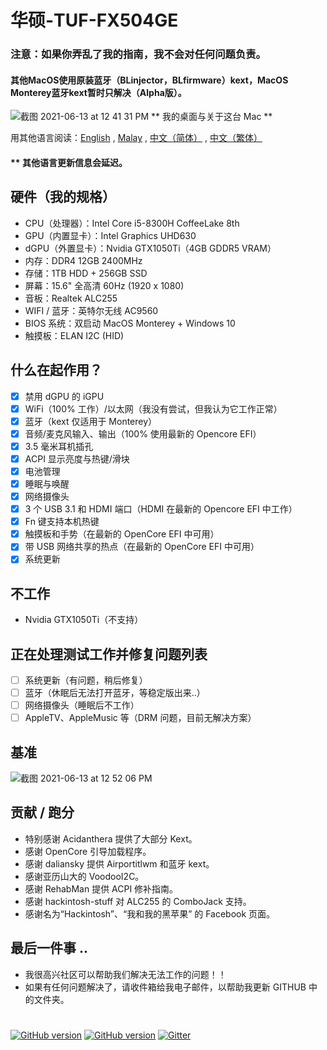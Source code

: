 # 华硕-TUF-FX504GE
### 注意：如果你弄乱了我的指南，我不会对任何问题负责。
#### 其他MacOS使用原装蓝牙（BLinjector，BLfirmware）kext，MacOS Monterey蓝牙kext暂时只解决（Alpha版）。

![截图 2021-06-13 at 12 41 31 PM](https://user-images.githubusercontent.com/85815874/121795795-971d7800-cc46-11eb-9afa-556592a81087.png)
                                      ** 我的桌面与关于这台 Mac **
                                      
用其他语言阅读：[English](https://github.com/wilsomwong/Asus-TUF-FX504GE-Hackintosh/blob/main/MacOS%20Monterey/README.md) , [Malay](https://github.com/wilsomwong/Asus-TUF-FX504GE-Hackintosh/blob/main/MacOS%20Monterey/README/README_mly.md ) , [中文（简体）](https://github.com/wilsomwong/Asus-TUF-FX504GE-Hackintosh/blob/main/MacOS%20Monterey/README/README_zh_cn.md) , [中文（繁体）](https://github.com/wilsomwong/Asus-TUF-FX504GE-Hackintosh/blob/main/MacOS%20Monterey/README/README_zh_tw.md)
#### ** 其他语言更新信息会延迟。

## 硬件（我的规格）
- CPU（处理器）：Intel Core i5-8300H CoffeeLake 8th
- GPU（内置显卡）：Intel Graphics UHD630
- dGPU（外置显卡）：Nvidia GTX1050Ti（4GB GDDR5 VRAM）
- 内存：DDR4 12GB 2400MHz
- 存储：1TB HDD + 256GB SSD
- 屏幕：15.6" 全高清 60Hz (1920 x 1080)
- 音板：Realtek ALC255
- WIFI / 蓝牙：英特尔无线 AC9560
- BIOS 系统：双启动 MacOS Monterey + Windows 10
- 触摸板：ELAN I2C (HID)

## 什么在起作用？
- [x] 禁用 dGPU 的 iGPU
- [x] WiFi（100% 工作）/以太网（我没有尝试，但我认为它工作正常）
- [x] 蓝牙（kext 仅适用于 Monterey）
- [x] 音频/麦克风输入、输出（100% 使用最新的 Opencore EFI）
- [x] 3.5 毫米耳机插孔
- [x] ACPI 显示亮度与热键/滑块
- [x] 电池管理
- [x] 睡眠与唤醒
- [x] 网络摄像头
- [x] 3 个 USB 3.1 和 HDMI 端口（HDMI 在最新的 Opencore EFI 中工作）
- [x] Fn 键支持本机热键
- [x] 触摸板和手势（在最新的 OpenCore EFI 中可用）
- [x] 带 USB 网络共享的热点（在最新的 OpenCore EFI 中可用）
- [x] 系统更新

## 不工作
- Nvidia GTX1050Ti（不支持）

## 正在处理测试工作并修复问题列表
- [ ] 系统更新（有问题，稍后修复）
- [ ] 蓝牙（休眠后无法打开蓝牙，等稳定版出来..）
- [ ] 网络摄像头（睡眠后不工作）
- [ ] AppleTV、AppleMusic 等（DRM 问题，目前无解决方案）

## 基准
![截图 2021-06-13 at 12 52 06 PM](https://user-images.githubusercontent.com/85815874/121795848-0f843900-cc47-11eb-8b66-eff358a82c7d.png)

## 贡献 / 跑分
- 特别感谢 Acidanthera 提供了大部分 Kext。
- 感谢 OpenCore 引导加载程序。
- 感谢 daliansky 提供 Airportitlwm 和蓝牙 kext。
- 感谢亚历山大的 VoodooI2C。
- 感谢 RehabMan 提供 ACPI 修补指南。
- 感谢 hackintosh-stuff 对 ALC255 的 ComboJack 支持。
- 感谢名为“Hackintosh”、“我和我的黑苹果” 的 Facebook 页面。

## 最后一件事 ..
- 我很高兴社区可以帮助我们解决无法工作的问题！！
- 如果有任何问题解决了，请收件箱给我电子邮件，以帮助我更新 GITHUB 中的文件夹。
#
[![GitHub version](https://img.shields.io/badge/OpenCore-0.7.0-brightgreen)](https://github.com/wilsomwong/Asus-TUF-FX504GE-Hackintosh/tree/main/MacOS%20Monterey/OpenCore%207.0%20EFI)
[![GitHub version](https://img.shields.io/badge/OpenCore-0.7.1-brightgreen)](https://github.com/wilsomwong/Asus-TUF-FX504GE-Hackintosh/tree/main/MacOS%20Monterey/OpenCore%207.1%20EFI)
[![Gitter](https://badges.gitter.im/Hackintosh-for-Asus-TUF-FX504/community.svg)](https://gitter.im/Hackintosh-for-Asus-TUF-FX504/community?utm_source=badge&utm_medium=badge&utm_campaign=pr-badge)

